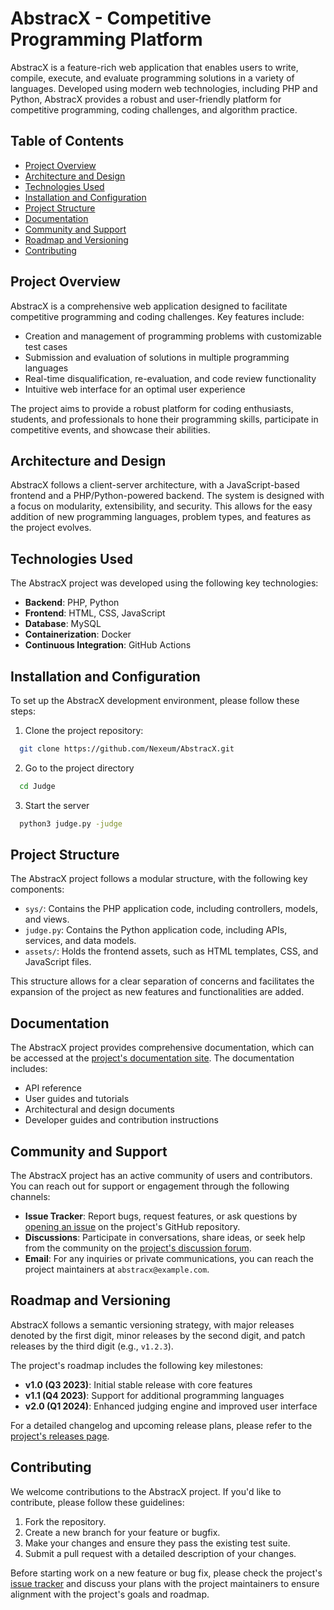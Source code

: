 # AbstracX - Competitive Programming Platform

AbstracX is a feature-rich web application that enables users to write, compile, execute, and evaluate programming solutions in a variety of languages. Developed using modern web technologies, including PHP and Python, AbstracX provides a robust and user-friendly platform for competitive programming, coding challenges, and algorithm practice.

## Table of Contents

- [Project Overview](#project-overview)
- [Architecture and Design](#architecture-and-design)
- [Technologies Used](#technologies-used)
- [Installation and Configuration](#installation-and-configuration)
- [Project Structure](#project-structure)
- [Documentation](#documentation)
- [Community and Support](#community-and-support)
- [Roadmap and Versioning](#roadmap-and-versioning)
- [Contributing](#contributing)

## Project Overview

AbstracX is a comprehensive web application designed to facilitate competitive programming and coding challenges. Key features include:

- Creation and management of programming problems with customizable test cases
- Submission and evaluation of solutions in multiple programming languages
- Real-time disqualification, re-evaluation, and code review functionality
- Intuitive web interface for an optimal user experience

The project aims to provide a robust platform for coding enthusiasts, students, and professionals to hone their programming skills, participate in competitive events, and showcase their abilities.

## Architecture and Design

AbstracX follows a client-server architecture, with a JavaScript-based frontend and a PHP/Python-powered backend. The system is designed with a focus on modularity, extensibility, and security. This allows for the easy addition of new programming languages, problem types, and features as the project evolves.

## Technologies Used

The AbstracX project was developed using the following key technologies:

- **Backend**: PHP, Python
- **Frontend**: HTML, CSS, JavaScript
- **Database**: MySQL
- **Containerization**: Docker
- **Continuous Integration**: GitHub Actions

## Installation and Configuration

To set up the AbstracX development environment, please follow these steps:

1. Clone the project repository:

```bash
  git clone https://github.com/Nexeum/AbstracX.git
```

2. Go to the project directory

```bash
  cd Judge
```

3. Start the server

```bash
  python3 judge.py -judge
```

## Project Structure

The AbstracX project follows a modular structure, with the following key components:

- `sys/`: Contains the PHP application code, including controllers, models, and views.
- `judge.py`: Contains the Python  application code, including APIs, services, and data models.
- `assets/`: Holds the frontend assets, such as HTML templates, CSS, and JavaScript files.

This structure allows for a clear separation of concerns and facilitates the expansion of the project as new features and functionalities are added.

## Documentation

The AbstracX project provides comprehensive documentation, which can be accessed at the [project's documentation site](https://abstracx.readthedocs.io). The documentation includes:

- API reference
- User guides and tutorials
- Architectural and design documents
- Developer guides and contribution instructions

## Community and Support

The AbstracX project has an active community of users and contributors. You can reach out for support or engagement through the following channels:

- **Issue Tracker**: Report bugs, request features, or ask questions by [opening an issue](https://github.com/Nexeum/AbstracX/issues/new/choose) on the project's GitHub repository.
- **Discussions**: Participate in conversations, share ideas, or seek help from the community on the [project's discussion forum](https://github.com/Nexeum/AbstracX/discussions).
- **Email**: For any inquiries or private communications, you can reach the project maintainers at `abstracx@example.com`.

## Roadmap and Versioning

AbstracX follows a semantic versioning strategy, with major releases denoted by the first digit, minor releases by the second digit, and patch releases by the third digit (e.g., `v1.2.3`).

The project's roadmap includes the following key milestones:

- **v1.0 (Q3 2023)**: Initial stable release with core features
- **v1.1 (Q4 2023)**: Support for additional programming languages
- **v2.0 (Q1 2024)**: Enhanced judging engine and improved user interface

For a detailed changelog and upcoming release plans, please refer to the [project's releases page](https://github.com/Nexeum/AbstracX/releases).

## Contributing

We welcome contributions to the AbstracX project. If you'd like to contribute, please follow these guidelines:

1. Fork the repository.
2. Create a new branch for your feature or bugfix.
3. Make your changes and ensure they pass the existing test suite.
4. Submit a pull request with a detailed description of your changes.

Before starting work on a new feature or bug fix, please check the project's [issue tracker](https://github.com/Nexeum/AbstracX/issues) and discuss your plans with the project maintainers to ensure alignment with the project's goals and roadmap.
